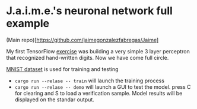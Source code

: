 # J.a.i.m.e.'s neuronal network full example

(Main repo)[https://github.com/jaimegonzalezfabregas/Jaime]

My first TensorFlow [exercise](https://www.tensorflow.org/datasets/keras_example) was building a very simple 3 layer perceptron that recognized hand-written digits. Now we have come full circle.

[MNIST dataset](https://en.wikipedia.org/wiki/MNIST_database) is used for training and testing

- `cargo run --relase -- train` will launch the training process
- `cargo run --relase -- demo` will launch a GUI to test the model. press C for clearing and S to load a verification sample. Model results will be displayed on the standar output.

